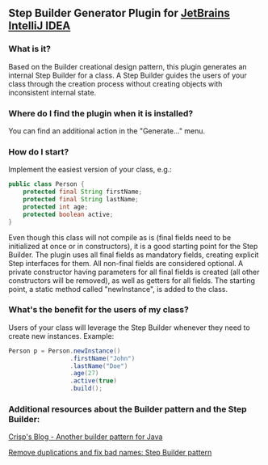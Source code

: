 ## Step Builder Generator Plugin for [JetBrains IntelliJ IDEA](https://www.jetbrains.com/idea/)

### What is it?
Based on the Builder creational design pattern, this plugin generates an internal Step Builder for a class. A Step Builder guides the users of your class through the creation process without creating objects with inconsistent internal state.

### Where do I find the plugin when it is installed?
You can find an additional action in the "Generate..." menu.

### How do I start?
Implement the easiest version of your class, e.g.:
```java
public class Person {
    protected final String firstName;
    protected final String lastName;
    protected int age;
    protected boolean active;
}
```

Even though this class will not compile as is (final fields need to be initialized at once or in constructors),
it is a good starting point for the Step Builder. The plugin uses all final fields as mandatory fields, creating
explicit Step interfaces for them. All non-final fields are considered optional. A private constructor having
parameters for all final fields is created (all other constructors will be removed), as well as getters for all fields.
The starting point, a static method called "newInstance", is added to the class.

### What's the benefit for the users of my class?
Users of your class will leverage the Step Builder whenever they need to create new instances. Example:
```java
Person p = Person.newInstance()
                 .firstName("John")
                 .lastName("Doe")
                 .age(27)
                 .active(true)
                 .build();
```

### Additional resources about the Builder pattern and the Step Builder:
[Crisp's Blog - Another builder pattern for Java](http://blog.crisp.se/2013/10/09/perlundholm/another-builder-pattern-for-java)

[Remove duplications and fix bad names: Step Builder pattern](http://rdafbn.blogspot.ie/2012/07/step-builder-pattern_28.html)
